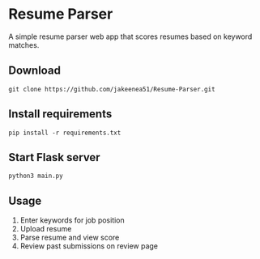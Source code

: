 # Resume Parser
A simple resume parser web app that scores resumes based on keyword matches.

## Download
```
git clone https://github.com/jakeenea51/Resume-Parser.git
```

## Install requirements
```
pip install -r requirements.txt
```

## Start Flask server
```
python3 main.py
```

## Usage
1. Enter keywords for job position
2. Upload resume
3. Parse resume and view score
4. Review past submissions on review page 
